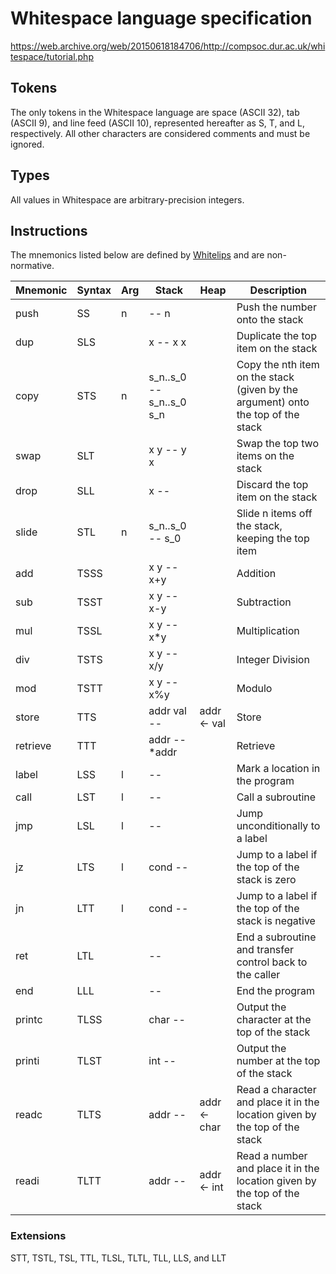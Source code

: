 # Whitespace language specification

https://web.archive.org/web/20150618184706/http://compsoc.dur.ac.uk/whitespace/tutorial.php

## Tokens

The only tokens in the Whitespace language are space (ASCII 32), tab
(ASCII 9), and line feed (ASCII 10), represented hereafter as S, T, and
L, respectively. All other characters are considered comments and must
be ignored.

## Types

All values in Whitespace are arbitrary-precision integers.

## Instructions

The mnemonics listed below are defined by [Whitelips](https://vii5ard.github.io/whitespace/)
and are non-normative.

| Mnemonic | Syntax | Arg | Stack | Heap | Description |
| -------- | ------ | --- | ----- | ---- | ----------- |
| push     | SS   | n | -- n            | | Push the number onto the stack |
| dup      | SLS  |   | x -- x x        | | Duplicate the top item on the stack |
| copy     | STS  | n | s_n..s_0 -- s_n..s_0 s_n | | Copy the nth item on the stack (given by the argument) onto the top of the stack |
| swap     | SLT  |   | x y -- y x      | | Swap the top two items on the stack |
| drop     | SLL  |   | x --            | | Discard the top item on the stack |
| slide    | STL  | n | s_n..s_0 -- s_0 | | Slide n items off the stack, keeping the top item |
| add      | TSSS |   | x y -- x+y      | | Addition |
| sub      | TSST |   | x y -- x-y      | | Subtraction |
| mul      | TSSL |   | x y -- x*y      | | Multiplication |
| div      | TSTS |   | x y -- x/y      | | Integer Division |
| mod      | TSTT |   | x y -- x%y      | | Modulo |
| store    | TTS  |   | addr val --     | addr <- val | Store |
| retrieve | TTT  |   | addr -- *addr   | | Retrieve |
| label    | LSS  | l | --              | | Mark a location in the program |
| call     | LST  | l | --              | | Call a subroutine |
| jmp      | LSL  | l | --              | | Jump unconditionally to a label |
| jz       | LTS  | l | cond --         | | Jump to a label if the top of the stack is zero |
| jn       | LTT  | l | cond --         | | Jump to a label if the top of the stack is negative |
| ret      | LTL  |   | --              | | End a subroutine and transfer control back to the caller |
| end      | LLL  |   | --              | | End the program |
| printc   | TLSS |   | char --         | | Output the character at the top of the stack |
| printi   | TLST |   | int --          | | Output the number at the top of the stack |
| readc    | TLTS |   | addr --         | addr <- char | Read a character and place it in the location given by the top of the stack |
| readi    | TLTT |   | addr --         | addr <- int  | Read a number and place it in the location given by the top of the stack |

### Extensions

STT, TSTL, TSL, TTL, TLSL, TLTL, TLL, LLS, and LLT
